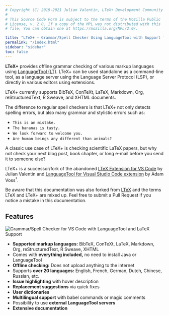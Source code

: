 ```yaml
---
# Copyright (C) 2019-2021 Julian Valentin, LTeX+ Development Community
#
# This Source Code Form is subject to the terms of the Mozilla Public
# License, v. 2.0. If a copy of the MPL was not distributed with this
# file, You can obtain one at https://mozilla.org/MPL/2.0/.

title: "LTeX+ – Grammar/Spell Checker Using LanguageTool with Support for LaTeX, Markdown, and Others"
permalink: "/index.html"
sidebar: "sidebar"
toc: false
---
```


**LTeX+** provides offline grammar checking of various markup languages using [LanguageTool&nbsp;(LT)](https://languagetool.org/). LTeX+ can be used standalone as a command-line tool, as a language server using the Language Server Protocol (LSP), or directly in various editors using extensions.

LTeX+ currently supports BibTeX, ConTeXt, LaTeX, Markdown, Org, reStructuredText, R Sweave, and XHTML documents.

The difference to regular spell checkers is that LTeX+ not only detects spelling errors, but also many grammar and stylistic errors such as:

- `This is an mistake.`
- `The bananas is tasty.`
- `We look forward to welcome you.`
- `Are human beings any different than animals?`

A classic use case of LTeX+ is checking scientific LaTeX papers, but why not check your next blog post, book chapter, or long e-mail before you send it to someone else?

LTeX+ is a successor/fork of the abandoned [LTeX Extension for VS Code](https://github.com/valentjn/vscode-ltex) by Julian Valentin and [LanguageTool for Visual Studio Code extension](https://github.com/adamvoss/vscode-languagetool) by Adam Voss<sup>†</sup>.

Be aware that this documentation was also forked from [LTeX](https://github.com/valentjn/ltex) and the terms LTeX and LTeX+ are mixed up. Feel free to submit a Pull Request if you notice a mistake in this documentation.

<div style="margin-bottom:30px;"></div>

## Features

![Grammar/Spell Checker for VS Code with LanguageTool and LaTeX Support](https://github.com/ltex-plus/vscode-ltex-plus/raw/release/img/banner-ltex.png)

- **Supported markup languages:** BibTeX, ConTeXt, LaTeX, Markdown, Org, reStructuredText, R Sweave, XHTML
- Comes with **everything included,** no need to install Java or LanguageTool
- **Offline checking:** Does not upload anything to the internet
- Supports **over 20 languages:** English, French, German, Dutch, Chinese, Russian, etc.
- **Issue highlighting** with hover description
- **Replacement suggestions** via quick fixes
- **User dictionaries**
- **Multilingual support** with babel commands or magic comments
- Possibility to use **external LanguageTool servers**
- **Extensive documentation**

<div style="margin-bottom:30px;"></div>
